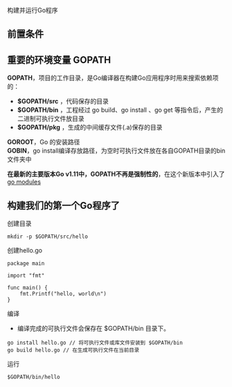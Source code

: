 
构建并运行Go程序

## 前置条件
## 重要的环境变量 GOPATH
**GOPATH**，项目的工作目录，是Go编译器在构建Go应用程序时用来搜索依赖项的：
* **$GOPATH/src** ，代码保存的目录
* **$GOPATH/bin** ，工程经过 go build、go install 、go get 等指令后，产生的二进制可执行文件放目录
* **$GOPATH/pkg** ，生成的中间缓存文件(.a)保存的目录


**GOROOT**，Go 的安装路径  
**GOBIN**，go install编译存放路径，为空时可执行文件放在各自GOPATH目录的bin文件夹中

**在最新的主要版本Go v1.11中，GOPATH不再是强制性的**，在这个新版本中引入了[go modules](https://github.com/golang/go/wiki/Modules)
## 构建我们的第一个Go程序了
创建目录
```
mkdir -p $GOPATH/src/hello
```
创建hello.go
```
package main

import "fmt"

func main() {
	fmt.Printf("hello, world\n")
}
```
编译
* 编译完成的可执行文件会保存在 $GOPATH/bin 目录下。
```
go install hello.go // 将可执行文件或库文件安装到 $GOPATH/bin
go build hello.go // 在生成可执行文件在当前目录
```
运行
```
$GOPATH/bin/hello
```